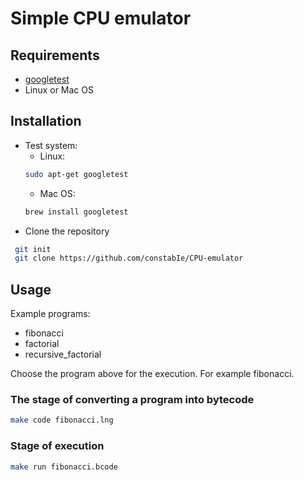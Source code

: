 # Simple CPU emulator

## Requirements
* [googletest](https://github.com/google/googletest)
* Linux or Mac OS

## Installation
* Test system:
  - Linux:
  ``` sh
  sudo apt-get googletest
  ```
  - Mac OS:
  ```sh
  brew install googletest
  ```
* Clone the repository
```sh
 git init
 git clone https://github.com/constabIe/CPU-emulator
```
## Usage
Example programs:
- fibonacci
- factorial
- recursive_factorial

Choose the program above for the execution. For example fibonacci.
### The stage of converting a program into bytecode
```sh
make code fibonacci.lng
```
### Stage of execution
```sh
make run fibonacci.bcode
```

